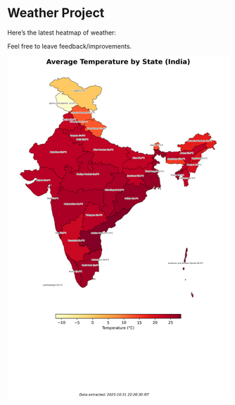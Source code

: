 # Weather Project

Here’s the latest heatmap of weather:

Feel free to leave feedback/improvements.

![India Heatmap](docs/assets/india_heatmap.png?v=04E8D8)
